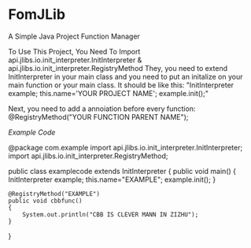 # FomJLib
A Simple Java Project Function Manager

To Use This Project, You Need To Import api.jlibs.io.init_interpreter.InitInterpreter & api.jlibs.io.init_interpreter.RegistryMethod
They, you need to extend InitInterpreter in your main class and you need to put an initalize on your main function or your main class. It should be like this: "InitInterpreter example; this.name='YOUR PROJECT NAME'; example.init();"

Next, you need to add a annoiation before every function:
@RegistryMethod("YOUR FUNCTION PARENT NAME");

*Example Code*

@package com.example
import api.jlibs.io.init_interpreter.InitInterpreter;
import api.jlibs.io.init_interpreter.RegistryMethod;

public class examplecode extends InitInterpreter
{
    public void main()
    {
        InitInterpreter example;
        this.name="EXAMPLE";
        example.init();
    }

    @RegistryMethod("EXAMPLE")
    public void cbbfunc()
    {
        System.out.println("CBB IS CLEVER MANN IN ZIZHU");
    }
}
